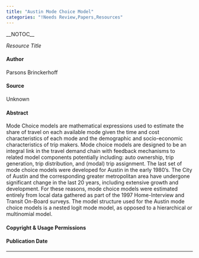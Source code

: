 ```yaml
---
title: "Austin Mode Choice Model"
categories: "!Needs Review,Papers,Resources"
---
```


\_\_NOTOC\_\_

*Resource Title*

#### Author

Parsons Brinckerhoff

#### Source

Unknown

#### Abstract

Mode Choice models are mathematical expressions used to estimate the share of travel on each available mode given the time and cost characteristics of each mode and the demographic and socio-economic characteristics of trip makers. Mode choice models are designed to be an integral link in the travel demand chain with feedback mechanisms to related model components potentially including: auto ownership, trip generation, trip distribution, and (modal) trip assignment.
The last set of mode choice models were developed for Austin in the early 1980’s. The City of Austin and the corresponding greater metropolitan area have undergone significant change in the last 20 years, including extensive growth and development. For these reasons, mode choice models were estimated entirely from local data gathered as part of the 1997 Home-Interview and Transit On-Board surveys.
The model structure used for the Austin mode choice models is a nested logit mode model, as opposed to a hierarchical or multinomial model.

#### Copyright & Usage Permissions

#### Publication Date

------------------------------------------------------------------------

<comments />

